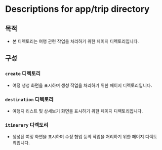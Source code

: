 # Descriptions for app/trip directory

## 목적

- 본 디렉토리는 여행 관련 작업을 처리하기 위한 페이지 디렉토리입니다.

## 구성

### `create` 디렉토리

- 여정 생성 화면을 표시하며 생성 작업을 처리하기 위한 페이지 디렉토리입니다.

### `destination` 디렉토리

- 여행지 리스트 및 상세보기 화면을 표시하기 위한 페이지 디렉토리입니다.

### `itinerary` 디렉토리

- 생성된 여정 화면을 표시하며 수정 협업 등의 작업을 처리하기 위한 페이지 디렉토리입니다.
